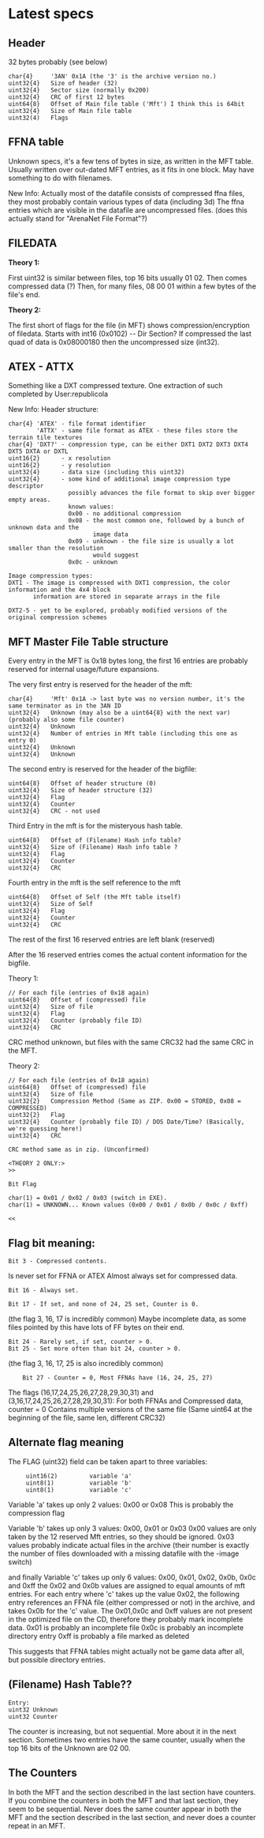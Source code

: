 <!--
	originally from:
	https://wiki.xentax.com/index.php/Guild_Wars_DAT
	https://web.archive.org/web/20230812123748/http://wiki.xentax.com/index.php/Guild_Wars_DAT
	https://www.xen-tax.com/ (archive of XenTax.com)
-->

# Latest specs

## Header

32 bytes probably (see below)

    char{4}		'3AN' 0x1A (the '3' is the archive version no.)
    uint32{4}	Size of header (32)
    uint32{4}	Sector size (normally 0x200)
    uint32{4}	CRC of first 12 bytes
    uint64{8}	Offset of Main file table ('Mft') I think this is 64bit
    uint32{4}	Size of Main file table
    uint32(4)	Flags


## FFNA table

Unknown specs, it's a few tens of bytes in size, as written in the MFT table.
Usually written over out-dated MFT entries, as it fits in one block.
May have something to do with filenames.

New Info:
Actually most of the datafile consists of compressed ffna files, they most
probably contain various types of data (including 3d)
The ffna entries which are visible in the datafile are uncompressed files.
(does this actually stand for "ArenaNet File Format"?)


## FILEDATA

**Theory 1:**

First uint32 is similar between files, top 16 bits usually 01 02.
Then comes compressed data (?)
Then, for many files, 08 00 01 within a few bytes of the file's end.


**Theory 2:**

The first short of flags for the file (in MFT) shows compression/encryption of filedata.
Starts with int16 (0x0102) -- Dir Section?
If compressed the last quad of data is 0x08000180 then the uncompressed size (int32).


## ATEX - ATTX

Something like a DXT compressed texture.
One extraction of such completed by User:republicola

New Info:
Header structure:

    char{4} 'ATEX' - file format identifier
            'ATTX' - same file format as ATEX - these files store the terrain tile textures
    char{4} 'DXT?' - compression type, can be either DXT1 DXT2 DXT3 DXT4 DXT5 DXTA or DXTL
    uint16{2}      - x resolution
    uint16{2}      - y resolution
    uint32{4}      - data size (including this uint32)
    uint32{4}      - some kind of additional image compression type descriptor
                     possibly advances the file format to skip over bigger empty areas.
                     known values:
                     0x00 - no additional compression
                     0x08 - the most common one, followed by a bunch of unknown data and the
                            image data
                     0x09 - unknown - the file size is usually a lot smaller than the resolution
                            would suggest
                     0x0c - unknown

    Image compression types:
    DXT1 - The image is compressed with DXT1 compression, the color information and the 4x4 block
           information are stored in separate arrays in the file

    DXT2-5 - yet to be explored, probably modified versions of the original compression schemes


## MFT Master File Table structure

Every entry in the MFT is 0x18 bytes long, the first 16 entries are probably reserved for
internal usage/future expansions.

The very first entry is reserved for the header of the mft:

    char{4}		'Mft' 0x1A -> last byte was no version number, it's the same terminator as in the 3AN ID
    uint32{4}	Unknown (may also be a uint64{8} with the next var) (probably also some file counter)
    uint32{4}	Unknown
    uint32{4}	Number of entries in Mft table (including this one as entry 0)
    uint32{4}	Unknown
    uint32{4}	Unknown

The second entry is reserved for the header of the bigfile:

	uint64{8}	Offset of header structure (0)
	uint32{4}	Size of header structure (32)
	uint32{4}	Flag
	uint32{4}	Counter
	uint32{4}	CRC - not used

Third Entry in the mft is for the misteryous hash table.

	uint64{8}	Offset of (Filename) Hash info table?
	uint32{4}	Size of (Filename) Hash info table ?
	uint32{4}	Flag
	uint32{4}	Counter
	uint32{4}	CRC

Fourth entry in the mft is the self reference to the mft

	uint64{8}	Offset of Self (the Mft table itself)
	uint32{4}	Size of Self
	uint32{4}	Flag
	uint32{4}	Counter
	uint32{4}	CRC

The rest of the first 16 reserved entries are left blank (reserved)

After the 16 reserved entries comes the actual content information for the bigfile.

Theory 1:

	// For each file (entries of 0x18 again)
	uint64{8}	Offset of (compressed) file
	uint32{4}	Size of file
	uint32{4}	Flag
	uint32{4}	Counter (probably file ID)
	uint32{4}	CRC

CRC method unknown, but files with the same CRC32 had the same CRC in the MFT.

Theory 2:

	// For each file (entries of 0x18 again)
	uint64{8}	Offset of (compressed) file
	uint32{4}	Size of file
	uint32{2}	Compression Method (Same as ZIP. 0x00 = STORED, 0x08 = COMPRESSED)
	uint32{2}	Flag
	uint32{4}	Counter (probably file ID) / DOS Date/Time? (Basically, we're guessing here!)
	uint32{4}	CRC

    CRC method same as in zip. (Unconfirmed)

    <THEORY 2 ONLY:>
    >>

    Bit Flag

    char(1) = 0x01 / 0x02 / 0x03 (switch in EXE).
    char(1) = UNKNOWN... Known values (0x00 / 0x01 / 0x0b / 0x0c / 0xff)

    <<

## Flag bit meaning:

    Bit 3 - Compressed contents.

Is never set for FFNA or ATEX
Almost always set for compressed data.

    Bit 16 - Always set.

    Bit 17 - If set, and none of 24, 25 set, Counter is 0.

(the flag 3, 16, 17 is incredibly common)
Maybe incomplete data, as some files pointed by this have lots of FF bytes on their end.

    Bit 24 - Rarely set, if set, counter > 0.
    Bit 25 - Set more often than bit 24, counter > 0.

(the flag 3, 16, 17, 25 is also incredibly common)

        Bit 27 - Counter = 0, Most FFNAs have (16, 24, 25, 27)

The flags (16,17,24,25,26,27,28,29,30,31) and (3,16,17,24,25,26,27,28,29,30,31):
For both FFNAs and Compressed data, counter = 0
Contains multiple versions of the same file (Same uint64 at the beginning of the file, same len, different CRC32)

## Alternate flag meaning

The FLAG (uint32) field can be taken apart to three variables:

         uint16(2)         variable 'a'
         uint8(1)          variable 'b'
         uint8(1)          variable 'c'

Variable 'a' takes up only 2 values: 0x00 or 0x08
This is probably the compression flag

Variable 'b' takes up only 3 values: 0x00, 0x01 or 0x03
0x00 values are only taken by the 12 reserved Mft entries, so they should be ignored.
0x03 values probably indicate actual files in the archive (their number is exactly the number of
files downloaded with a missing datafile with the -image switch)

and finally
Variable 'c' takes up only 6 values: 0x00, 0x01, 0x02, 0x0b, 0x0c and 0xff
the 0x02 and 0x0b values are assigned to equal amounts of mft entries.
For each entry where 'c' takes up the value 0x02, the following entry
references an FFNA file (either compressed or not) in the archive, and takes
0x0b for the 'c' value.
The 0x01,0x0c and 0xff values are not present in the optimized file on the CD,
therefore they probably mark incomplete data.
0x01 is probably an incomplete file
0x0c is probably an incomplete directory entry
0xff is probably a file marked as deleted

This suggests that FFNA tables might actually not be game data after all,
but possible directory entries.

## (Filename) Hash Table??

    Entry:
    uint32 Unknown
    uint32 Counter

The counter is increasing, but not sequential. More about it in the next section.
Sometimes two entries have the same counter, usually when the top 16 bits of the Unknown are 02 00.

## The Counters

In both the MFT and the section described in the last section have counters.
If you combine the counters in both the MFT and that last section, they seem to be sequential.
Never does the same counter appear in both the MFT and the section described in the last section, and never does a counter repeat in an MFT.

